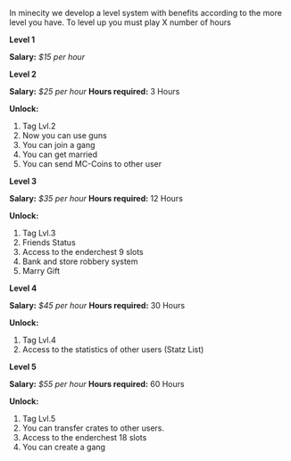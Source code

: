 In minecity we develop a level system with benefits according to the more level you have. To level up you must play X number of hours

**Level 1**

**Salary:** _$15 per hour_

**Level 2**

**Salary:** _$25 per hour_
**Hours required:** 3 Hours

**Unlock:**
1. Tag Lvl.2
2. Now you can use guns
3. You can join a gang
4. You can get married
5. You can send MC-Coins to other user

**Level 3**

**Salary:** _$35 per hour_
**Hours required:** 12 Hours

**Unlock:**
1. Tag Lvl.3
2. Friends Status
3. Access to the enderchest 9 slots
4. Bank and store robbery system
5. Marry Gift

**Level 4**

**Salary:** _$45 per hour_
**Hours required:** 30 Hours

**Unlock:**
1. Tag Lvl.4
2. Access to the statistics of other users (Statz List)

**Level 5**

**Salary:** _$55 per hour_
**Hours required:** 60 Hours

**Unlock:**
1. Tag Lvl.5
2. You can transfer crates to other users. 
3. Access to the enderchest 18 slots
4. You can create a gang
